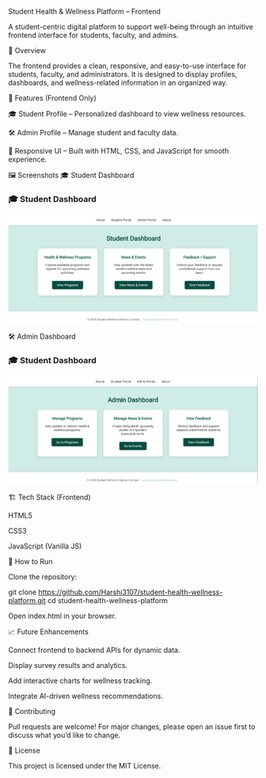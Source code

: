 Student Health & Wellness Platform – Frontend

A student-centric digital platform to support well-being through an intuitive frontend interface for students, faculty, and admins.

🌟 Overview

The frontend provides a clean, responsive, and easy-to-use interface for students, faculty, and administrators. It is designed to display profiles, dashboards, and wellness-related information in an organized way.

🚀 Features (Frontend Only)

🎓 Student Profile – Personalized dashboard to view wellness resources.

🛠️ Admin Profile – Manage student and faculty data.


🎨 Responsive UI – Built with HTML, CSS, and JavaScript for smooth experience.

🖼️ Screenshots
🎓 Student Dashboard 
### 🎓 Student Dashboard
![Student Dashboard](images/Student_dashboard.png)

🛠️ Admin Dashboard
### 🎓 Student Dashboard
![Admin Dashboard](images/Admin_dashboard.png)


🏗️ Tech Stack (Frontend)

HTML5

CSS3

JavaScript (Vanilla JS)

📌 How to Run

Clone the repository:

git clone https://github.com/Harshi3107/student-health-wellness-platform.git
cd student-health-wellness-platform


Open index.html in your browser.

📈 Future Enhancements

Connect frontend to backend APIs for dynamic data.

Display survey results and analytics.

Add interactive charts for wellness tracking.

Integrate AI-driven wellness recommendations.

🤝 Contributing

Pull requests are welcome! For major changes, please open an issue first to discuss what you’d like to change.

📜 License

This project is licensed under the MIT License.